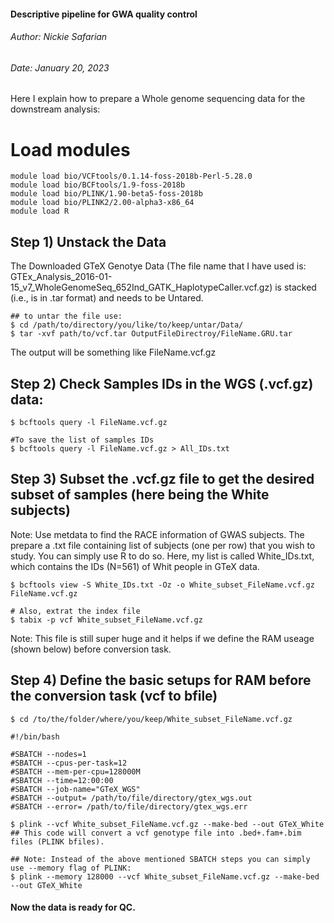 #### Descriptive pipeline for GWA quality control       
###### Author: Nickie Safarian                                    
###### Date: January 20, 2023                                     


Here I explain how to prepare a Whole genome sequencing data for the downstream analysis: 

# Load modules

```{bash}
module load bio/VCFtools/0.1.14-foss-2018b-Perl-5.28.0
module load bio/BCFtools/1.9-foss-2018b 
module load bio/PLINK/1.90-beta5-foss-2018b
module load bio/PLINK2/2.00-alpha3-x86_64
module load R
```

## Step 1) Unstack the Data 

The Downloaded GTeX Genotye Data (The file name that I have used is: GTEx_Analysis_2016-01-15_v7_WholeGenomeSeq_652Ind_GATK_HaplotypeCaller.vcf.gz)
is stacked (i.e., is in .tar format) and needs to be Untared.



```{bash}
## to untar the file use:
$ cd /path/to/directory/you/like/to/keep/untar/Data/
$ tar -xvf path/to/vcf.tar OutputFileDirectroy/FileName.GRU.tar 
```
The output will be something like FileName.vcf.gz



## Step 2) Check Samples IDs in the WGS (.vcf.gz) data:

```{bash}
$ bcftools query -l FileName.vcf.gz

#To save the list of samples IDs
$ bcftools query -l FileName.vcf.gz > All_IDs.txt
```



## Step 3) Subset the .vcf.gz file to get the desired subset of samples (here being the White subjects)

Note: Use metdata to find the RACE information of GWAS subjects. The prepare a .txt file containing list of subjects (one per row)
that you wish to study. You can simply use R to do so. Here, my list is called White_IDs.txt, which contains the IDs (N=561) of Whit people in GTeX data. 

```{bash}
$ bcftools view -S White_IDs.txt -Oz -o White_subset_FileName.vcf.gz FileName.vcf.gz

# Also, extrat the index file
$ tabix -p vcf White_subset_FileName.vcf.gz
```

Note: This file is still super huge and it helps if we define the RAM useage (shown below) before conversion task.



## Step 4) Define the basic setups for RAM before the conversion task (vcf to bfile)

```{bash}
$ cd /to/the/folder/where/you/keep/White_subset_FileName.vcf.gz

#!/bin/bash

#SBATCH --nodes=1
#SBATCH --cpus-per-task=12
#SBATCH --mem-per-cpu=128000M
#SBATCH --time=12:00:00
#SBATCH --job-name="GTeX_WGS"
#SBATCH --output= /path/to/file/directory/gtex_wgs.out
#SBATCH --error= /path/to/file/directory/gtex_wgs.err       

$ plink --vcf White_subset_FileName.vcf.gz --make-bed --out GTeX_White  
## This code will convert a vcf genotype file into .bed+.fam+.bim files (PLINK bfiles).  

## Note: Instead of the above mentioned SBATCH steps you can simply use --memory flag of PLINK:
$ plink --memory 128000 --vcf White_subset_FileName.vcf.gz --make-bed --out GTeX_White 

```

#### Now the data is ready for QC. 

